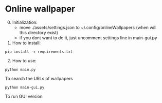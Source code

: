 # Online wallpaper
0. Initialization:
   - move ./assets/settings.json to ~/.config/onlineWallpapers (when will this directory exist)
   - if you dont want to do it, just uncomment settings line in main-gui.py
2. How to install:
```
pip install -r requirements.txt 
```
2. How to use:
```
python main.py
```
To search the URLs of wallpapers
```
python main-gui.py
```
To run GUI version
